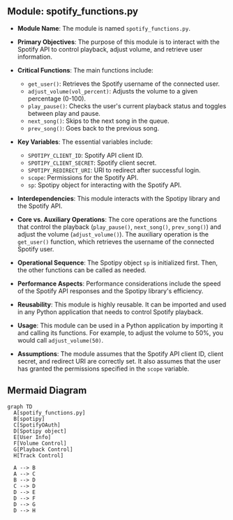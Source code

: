 ## Module: spotify_functions.py
- **Module Name**: The module is named `spotify_functions.py`.

- **Primary Objectives**: The purpose of this module is to interact with the Spotify API to control playback, adjust volume, and retrieve user information.

- **Critical Functions**: The main functions include:
  - `get_user()`: Retrieves the Spotify username of the connected user.
  - `adjust_volume(vol_percent)`: Adjusts the volume to a given percentage (0-100).
  - `play_pause()`: Checks the user's current playback status and toggles between play and pause.
  - `next_song()`: Skips to the next song in the queue.
  - `prev_song()`: Goes back to the previous song.

- **Key Variables**: The essential variables include:
  - `SPOTIPY_CLIENT_ID`: Spotify API client ID.
  - `SPOTIPY_CLIENT_SECRET`: Spotify client secret.
  - `SPOTIPY_REDIRECT_URI`: URI to redirect after successful login.
  - `scope`: Permissions for the Spotify API.
  - `sp`: Spotipy object for interacting with the Spotify API.

- **Interdependencies**: This module interacts with the Spotipy library and the Spotify API.

- **Core vs. Auxiliary Operations**: The core operations are the functions that control the playback (`play_pause()`, `next_song()`, `prev_song()`) and adjust the volume (`adjust_volume()`). The auxiliary operation is the `get_user()` function, which retrieves the username of the connected Spotify user.

- **Operational Sequence**: The Spotipy object `sp` is initialized first. Then, the other functions can be called as needed.

- **Performance Aspects**: Performance considerations include the speed of the Spotify API responses and the Spotipy library's efficiency.

- **Reusability**: This module is highly reusable. It can be imported and used in any Python application that needs to control Spotify playback.

- **Usage**: This module can be used in a Python application by importing it and calling its functions. For example, to adjust the volume to 50%, you would call `adjust_volume(50)`.

- **Assumptions**: The module assumes that the Spotify API client ID, client secret, and redirect URI are correctly set. It also assumes that the user has granted the permissions specified in the `scope` variable.
## Mermaid Diagram
```mermaid
graph TD
  A[spotify_functions.py]
  B[spotipy]
  C[SpotifyOAuth]
  D[Spotipy object]
  E[User Info]
  F[Volume Control]
  G[Playback Control]
  H[Track Control]

  A --> B
  A --> C
  B --> D
  C --> D
  D --> E
  D --> F
  D --> G
  D --> H
```
